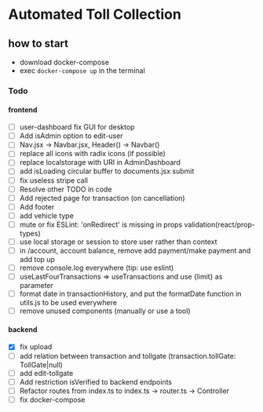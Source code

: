 # Automated Toll Collection

## how to start

- download docker-compose
- exec `docker-compose up` in the terminal

### Todo

#### frontend

- [ ] user-dashboard fix GUI for desktop
- [ ] Add isAdmin option to edit-user
- [ ] Nav.jsx -> Navbar.jsx, Header() -> Navbar()
- [ ] replace all icons with radix icons (if possible)
- [ ] replace localstorage with URI in AdminDashboard
- [ ] add isLoading circular buffer to documents.jsx submit
- [ ] fix useless stripe call
- [ ] Resolve other TODO in code
- [ ] Add rejected page for transaction (on cancellation)
- [ ] Add footer
- [ ] add vehicle type
- [ ] mute or fix  ESLint: 'onRedirect' is missing in props validation(react/prop-types)
- [ ] use local storage or session to store user rather than context
- [ ] in /account, account balance, remove add payment/make payment and add top up
- [ ] remove console.log everywhere (tip: use eslint)
- [ ] useLastFourTransactions => useTransactions and use {limit} as parameter
- [ ] format date in transactionHistory, and put the formatDate function in utils.js to be used everywhere
- [ ] remove unused components (manually or use a tool)
#### backend

- [x] fix upload
- [ ] add relation between transaction and tollgate (transaction.tollGate: TollGate|null)
- [ ] add edit-tollgate
- [ ] Add restriction isVerified to backend endpoints
- [ ] Refactor routes from index.ts to index.ts -> router.ts -> Controller
- [ ] fix docker-compose
